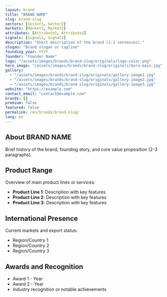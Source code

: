 ```yaml
---
layout: brand
title: "BRAND NAME"
slug: brand-slug
sectors: [Sector1, Sector2]
markets: [Market1, Market2]
attributes: [Attribute1, Attribute2]
signals: [Signal1, Signal2]
description: "Short description of the brand (1-2 sentences)."
slogan: "Brand slogan or tagline"
founding_year: YYYY
founder: "Founder Name"
logo: "/assets/images/brands/brand-slug/originals/logo-color.png"
hero_image: "/assets/images/brands/brand-slug/originals/hero-main.jpg"
gallery:
  - "/assets/images/brands/brand-slug/originals/gallery-image1.jpg"
  - "/assets/images/brands/brand-slug/originals/gallery-image2.jpg"
  - "/assets/images/brands/brand-slug/originals/gallery-image3.jpg"
website: "https://example.com"
contact_email: "contact@example.com"
brands: []
premium: false
featured: false
permalink: /en/brands/brand-slug/
lang: en
---
```


## About BRAND NAME

Brief history of the brand, founding story, and core value proposition (2-3 paragraphs).

## Product Range

Overview of main product lines or services:

- **Product Line 1**: Description with key features
- **Product Line 2**: Description with key features
- **Product Line 3**: Description with key features

## International Presence

Current markets and export status:
- Region/Country 1
- Region/Country 2
- Region/Country 3

## Awards and Recognition

- Award 1 - Year
- Award 2 - Year
- Industry recognition or notable achievements